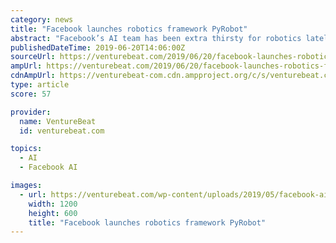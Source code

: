 ```yaml
---
category: news
title: "Facebook launches robotics framework PyRobot"
abstract: "Facebook’s AI team has been extra thirsty for robotics lately. Over the course of the past year, Facebook has expanded its robotics operations around the world and taught hexapod robots to walk. Last week, Facebook AI released the Replica photorealistic ..."
publishedDateTime: 2019-06-20T14:06:00Z
sourceUrl: https://venturebeat.com/2019/06/20/facebook-launches-robotics-framework-pyrobot/
ampUrl: https://venturebeat.com/2019/06/20/facebook-launches-robotics-framework-pyrobot/amp/
cdnAmpUrl: https://venturebeat-com.cdn.ampproject.org/c/s/venturebeat.com/2019/06/20/facebook-launches-robotics-framework-pyrobot/amp/
type: article
score: 57

provider:
  name: VentureBeat
  id: venturebeat.com

topics:
  - AI
  - Facebook AI

images:
  - url: https://venturebeat.com/wp-content/uploads/2019/05/facebook-ai.jpg?w=1200&#038;strip=all
    width: 1200
    height: 600
    title: "Facebook launches robotics framework PyRobot"
---
```

